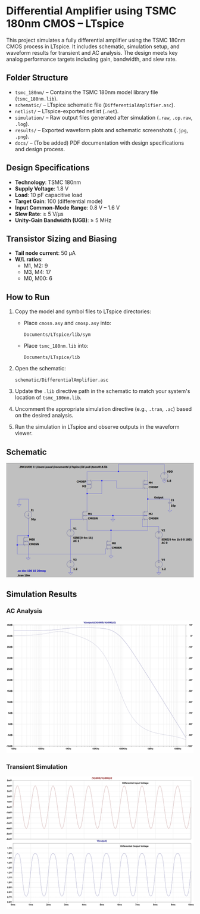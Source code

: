 # Differential Amplifier using TSMC 180nm CMOS – LTspice

This project simulates a fully differential amplifier using the TSMC 180nm CMOS process in LTspice. It includes schematic, simulation setup, and waveform results for transient and AC analysis. The design meets key analog performance targets including gain, bandwidth, and slew rate.

## Folder Structure

- `tsmc_180nm/` – Contains the TSMC 180nm model library file (`tsmc_180nm.lib`).
- `schematic/` – LTspice schematic file (`DifferentialAmplifier.asc`).
- `netlist/` – LTspice-exported netlist (`.net`).
- `simulation/` – Raw output files generated after simulation (`.raw`, `.op.raw`, `.log`).
- `results/` – Exported waveform plots and schematic screenshots (`.jpg`, `.png`).
- `docs/` – (To be added) PDF documentation with design specifications and design process.

## Design Specifications

- **Technology**: TSMC 180nm
- **Supply Voltage**: 1.8 V
- **Load**: 10 pF capacitive load
- **Target Gain**: 100 (differential mode)
- **Input Common-Mode Range**: 0.8 V – 1.6 V
- **Slew Rate**: ≥ 5 V/μs
- **Unity-Gain Bandwidth (UGB)**: ≥ 5 MHz

## Transistor Sizing and Biasing

- **Tail node current**: 50 μA
- **W/L ratios**:
  - M1, M2: 9
  - M3, M4: 17
  - M0, M00: 6

## How to Run

1. Copy the model and symbol files to LTspice directories:
   - Place `cmosn.asy` and `cmosp.asy` into:
     ```
     Documents/LTspice/lib/sym
     ```
   - Place `tsmc_180nm.lib` into:
     ```
     Documents/LTspice/lib
     ```

2. Open the schematic:
    ```
    schematic/DifferentialAmplifier.asc
    ```

3. Update the `.lib` directive path in the schematic to match your system's location of `tsmc_180nm.lib`.

4. Uncomment the appropriate simulation directive (e.g., `.tran`, `.ac`) based on the desired analysis.

5. Run the simulation in LTspice and observe outputs in the waveform viewer.

## Schematic

![Differential Amplifier Schematic](results/CircuitSchematic.png)

## Simulation Results

### AC Analysis

![AC Response](results/ACAnalysis.jpg)

### Transient Simulation

![Transient Output](results/TransientSimulation.jpg)


